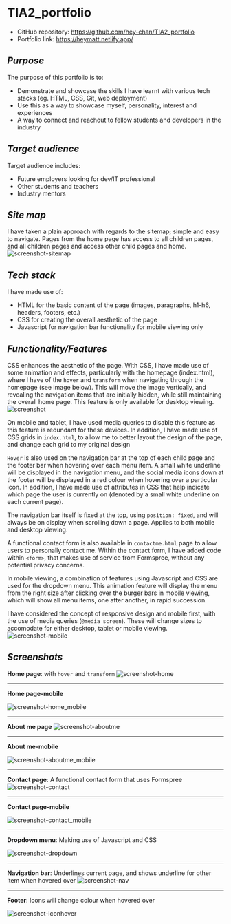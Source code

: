 # TIA2_portfolio
- GitHub repository: https://github.com/hey-chan/TIA2_portfolio
- Portfolio link: https://heymatt.netlify.app/

## ***Purpose***
The purpose of this portfolio is to:
- Demonstrate and showcase the skills I have learnt with various tech stacks (eg. HTML, CSS, Git, web deployment)
- Use this as a way to showcase myself, personality, interest and experiences
- A way to connect and reachout to fellow students and developers in the industry

## ***Target audience***
Target audience includes:
- Future employers looking for dev/IT professional
- Other students and teachers
- Industry mentors

## ***Site map***
I have taken a plain approach with regards to the sitemap; simple and easy to navigate. Pages from the home page has access to all children pages, and all children pages and access other child pages and home. 
![screenshot-sitemap](docs/sitemap.png)

##  ***Tech stack***
I have made use of:
- HTML for the basic content of the page (images, paragraphs, h1-h6, headers, footers, etc.)
- CSS for creating the overall aesthetic of the page
- Javascript for navigation bar functionality for mobile viewing only

## ***Functionality/Features***

CSS enhances the aesthetic of the page. With CSS, I have made use of some animation and effects, particularly with the homepage (index.html), where I have of the `hover` and `transform` when navigating through the homepage (see image below). This will move the image vertically, and revealing the navigation items that are initially hidden, while still maintaining the overall home page. This feature is only available for desktop viewing. 
![screenshot](docs/indexhtml.png)

On mobile and tablet, I have used media queries to disable this feature as this feature is redundant for these devices. In addition, I have made use of CSS grids in `index.html`, to allow me to better layout the design of the page, and change each grid to my original design

`Hover` is also used on the navigation bar at the top of each child page and the footer bar when hovering over each menu item. A small white underline will be displayed in the navigation menu, and the social media icons down at the footer will be displayed in a red colour when hovering over a particular icon. In addition, I have made use of attributes in CSS that help indicate which page the user is currently on (denoted by a small white underline on each current page).

The navigation bar itself is fixed at the top, using `position: fixed`, and will always be on display when scrolling down a page. Applies to both mobile and desktop viewing.

A functional contact form is also available in `contactme.html` page to allow users to personally contact me. Within the contact form, I have added code within `<form>`, that makes use of service from Formspree, without any potential privacy concerns.

In mobile viewing, a combination of features using Javascript and CSS are used for the dropdown menu. This animation feature will display the menu from the right size after clicking over the burger bars in mobile viewing, which will show all menu items, one after another, in rapid succession.

I have considered the concept of responsive design and mobile first, with the use of media queries (`@media screen`). These will change sizes to accomodate for either desktop, tablet or mobile viewing.
![screenshot-mobile](docs/mobileview.png)


## ***Screenshots***
**Home page**: with `hover` and `transform` 
![screenshot-home](docs/homepage.png)
*****


**Home page-mobile**

![screenshot-home_mobile](docs/homepage-mobile.png)
*****


**About me page**
![screenshot-aboutme](docs/aboutme-desktop.png)
*****


**About me-mobile**

![screenshot-aboutme_mobile](docs/aboutme-mobile.png)
*****


**Contact page**: A functional contact form that uses Formspree
![screenshot-contact](docs/contact-desktop.png)
*****


**Contact page-mobile**

![screenshot-contact_mobile](docs/contact-mobile.png)
*****


**Dropdown menu**: Making use of Javascript and CSS 

![screenshot-dropdown](docs/dropdown-menu.png)
******

**Navigation bar**: Underlines current page, and shows underline for other item when hovered over
![screenshot-nav](docs/nav_current_hover.png)
*****


**Footer**: Icons will change colour when hovered over

![screenshot-iconhover](docs/iconhover.png)

